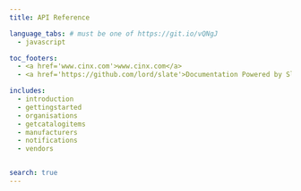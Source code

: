 ```yaml
---
title: API Reference

language_tabs: # must be one of https://git.io/vQNgJ
  - javascript

toc_footers:
  - <a href='www.cinx.com'>www.cinx.com</a>
  - <a href='https://github.com/lord/slate'>Documentation Powered by Slate</a>

includes:
  - introduction
  - gettingstarted
  - organisations
  - getcatalogitems
  - manufacturers
  - notifications
  - vendors


search: true
---
```



